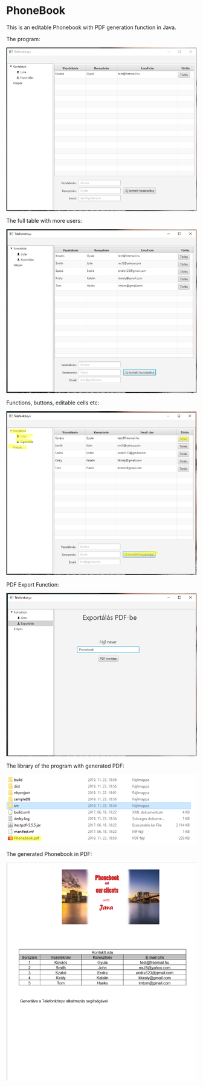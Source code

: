 # PhoneBook

This is an editable Phonebook with PDF generation function in Java. 

The program:

![alt text](https://github.com/Leone717/PhoneBook/blob/master/PhoneBookPics/Phonebook1.png)

The full table with more users:

![alt text](https://github.com/Leone717/PhoneBook/blob/master/PhoneBookPics/Phonebook2.png)

Functions, buttons, editable cells etc:

![alt text](https://github.com/Leone717/PhoneBook/blob/master/PhoneBookPics/Phonebook3.png)

PDF Export Function:

![alt text](https://github.com/Leone717/PhoneBook/blob/master/PhoneBookPics/Phonebook4.png)

The library of the program with generated PDF:

![alt text](https://github.com/Leone717/PhoneBook/blob/master/PhoneBookPics/Phonebook5.png)

The generated Phonebook in PDF:

![alt text](https://github.com/Leone717/PhoneBook/blob/master/PhoneBookPics/Phonebook6.png)
